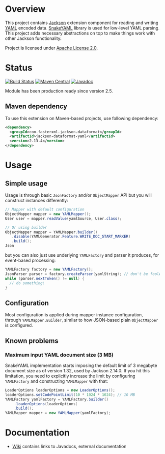 # Overview

This project contains [Jackson](http://wiki.fasterxml.com/JacksonHome) extension component for reading and writing [YAML](http://en.wikipedia.org/wiki/YAML) encoded data.
[SnakeYAML](https://bitbucket.org/asomov/snakeyaml/) library is used for low-level YAML parsing.
This project adds necessary abstractions on top to make things work with other Jackson functionality.

Project is licensed under [Apache License 2.0](http://www.apache.org/licenses/LICENSE-2.0.txt).

# Status

[![Build Status](https://travis-ci.org/FasterXML/jackson-dataformat-yaml.svg?branch=master)](https://travis-ci.org/FasterXML/jackson-dataformat-yaml)
[![Maven Central](https://maven-badges.herokuapp.com/maven-central/com.fasterxml.jackson.dataformat/jackson-dataformat-yaml/badge.svg)](https://maven-badges.herokuapp.com/maven-central/com.fasterxml.jackson.dataformat/jackson-dataformat-yaml/)
[![Javadoc](https://javadoc-emblem.rhcloud.com/doc/com.fasterxml.jackson.dataformat/jackson-dataformat-yaml/badge.svg)](http://www.javadoc.io/doc/com.fasterxml.jackson.dataformat/jackson-dataformat-yaml)

Module has been production ready since version 2.5.

## Maven dependency

To use this extension on Maven-based projects, use following dependency:

```xml
<dependency>
  <groupId>com.fasterxml.jackson.dataformat</groupId>
  <artifactId>jackson-dataformat-yaml</artifactId>
  <version>2.13.4</version>
</dependency>
```

# Usage

## Simple usage

Usage is through basic `JsonFactory` and/or `ObjectMapper` API but you will construct instances differently:

```java
// Mapper with default configuration
ObjectMapper mapper = new YAMLMapper();
User user = mapper.readValue(yamlSource, User.class);

// Or using builder
ObjectMapper mapper = YAMLMapper.builder()
   .disable(YAMLGenerator.Feature.WRITE_DOC_START_MARKER)
   .build();
Json

```

but you can also just use underlying `YAMLFactory` and parser it produces, for event-based processing:

```java
YAMLFactory factory = new YAMLFactory();
JsonParser parser = factory.createParser(yamlString); // don't be fooled by method name...
while (parser.nextToken() != null) {
  // do something!
}
```

## Configuration

Most configuration is applied during mapper instance configuration, through
`YAMLMapper.Builder`, similar to how JSON-based plain `ObjectMapper` is configured.

## Known problems

### Maximum input YAML document size (3 MB)

SnakeYAML implementation starts imposing the default limit of 3 megabyte document
size as of version 1.32, used by Jackson 2.14.0. If you hit this limitation,
you need to explicitly increase the limit by configuring `YAMLFactory` and constructing `YAMLMapper` with that:

```java
LoaderOptions loaderOptions = new LoaderOptions();
loaderOptions.setCodePointLimit(10 * 1024 * 1024); // 10 MB
YAMLFactory yamlFactory = YAMLFactory.builder()
    .loaderOptions(loaderOptions)
    .build();
YAMLMapper mapper = new YAMLMapper(yamlFactory);
```

# Documentation

* [Wiki](../../../wiki) contains links to Javadocs, external documentation
